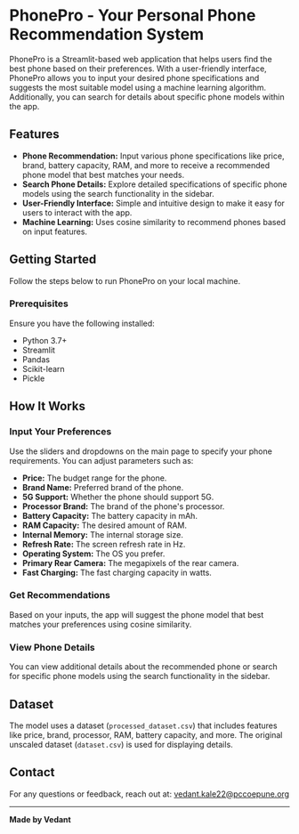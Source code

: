 # PhonePro - Your Personal Phone Recommendation System

PhonePro is a Streamlit-based web application that helps users find the best phone based on their preferences. With a user-friendly interface, PhonePro allows you to input your desired phone specifications and suggests the most suitable model using a machine learning algorithm. Additionally, you can search for details about specific phone models within the app.


## Features

- **Phone Recommendation:** Input various phone specifications like price, brand, battery capacity, RAM, and more to receive a recommended phone model that best matches your needs.
- **Search Phone Details:** Explore detailed specifications of specific phone models using the search functionality in the sidebar.
- **User-Friendly Interface:** Simple and intuitive design to make it easy for users to interact with the app.
- **Machine Learning:** Uses cosine similarity to recommend phones based on input features.

## Getting Started

Follow the steps below to run PhonePro on your local machine.

### Prerequisites

Ensure you have the following installed:

- Python 3.7+
- Streamlit
- Pandas
- Scikit-learn
- Pickle

## How It Works

### Input Your Preferences

Use the sliders and dropdowns on the main page to specify your phone requirements. You can adjust parameters such as:

- **Price:** The budget range for the phone.
- **Brand Name:** Preferred brand of the phone.
- **5G Support:** Whether the phone should support 5G.
- **Processor Brand:** The brand of the phone's processor.
- **Battery Capacity:** The battery capacity in mAh.
- **RAM Capacity:** The desired amount of RAM.
- **Internal Memory:** The internal storage size.
- **Refresh Rate:** The screen refresh rate in Hz.
- **Operating System:** The OS you prefer.
- **Primary Rear Camera:** The megapixels of the rear camera.
- **Fast Charging:** The fast charging capacity in watts.

### Get Recommendations

Based on your inputs, the app will suggest the phone model that best matches your preferences using cosine similarity.

### View Phone Details

You can view additional details about the recommended phone or search for specific phone models using the search functionality in the sidebar.

## Dataset

The model uses a dataset (`processed_dataset.csv`) that includes features like price, brand, processor, RAM, battery capacity, and more. The original unscaled dataset (`dataset.csv`) is used for displaying details.


## Contact

For any questions or feedback, reach out at: vedant.kale22@pccoepune.org

---

**Made by Vedant**
